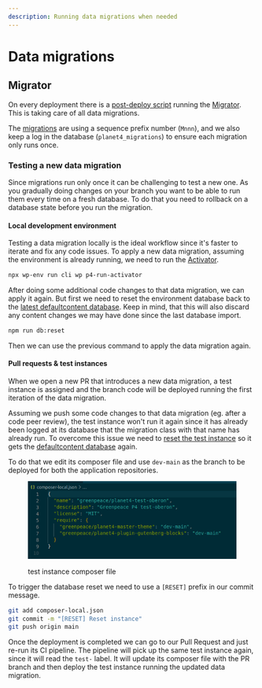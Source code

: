 ```yaml
---
description: Running data migrations when needed
---
```


# Data migrations

## Migrator

On every deployment there is a [post-deploy script](https://github.com/greenpeace/planet4-base/blob/v2.122.0/tasks/post-deploy/01-run-p4-activator.sh) running the [Migrator](https://github.com/greenpeace/planet4-master-theme/blob/v1.281.0/src/Migrator.php). This is taking care of all data migrations.

The [migrations](https://github.com/greenpeace/planet4-master-theme/tree/v1.281.0/src/Migrations) are using a sequence prefix number (`Mnnn`), and we also keep a log in the database (`planet4_migrations`) to ensure each migration only runs once.

### Testing a new data migration

Since migrations run only once it can be challenging to test a new one. As you gradually doing changes on your branch you want to be able to run them every time on a fresh database. To do that you need to rollback on a database state before you run the migration.

#### Local development environment

Testing a data migration locally is the ideal workflow since it's faster to iterate and fix any code issues. To apply a new data migration, assuming the environment is already running, we need to run the [Activator](https://github.com/greenpeace/planet4-master-theme/blob/v1.282.0/src/Commands/RunActivator.php).

```bash
npx wp-env run cli wp p4-run-activator
```

After doing some additional code changes to that data migration, we can apply it again. But first we need to reset the environment database back to the [latest defaultcontent database](https://github.com/greenpeace/planet4-develop/blob/v0.11.0/.p4-env.json#L4). Keep in mind, that this will also discard any content changes we may have done since the last database import.

```bash
npm run db:reset
```

Then we can use the previous command to apply the data migration again.

#### Pull requests & test instances

When we open a new PR that introduces a new data migration, a test instance is assigned and the branch code will be deployed running the first iteration of the data migration.

Assuming we push some code changes to that data migration (eg. after a code peer review), the test instance won't run it again since it has already been logged at its database that the migration class with that name has already run. To overcome this issue we need to [reset the test instance](https://support.greenpeace.org/planet4/ci-cd/test-environments#data-reset) so it gets the [defaultcontent database](https://github.com/greenpeace/planet4-builder/blob/v1.2.186/src/bin/reset\_test\_instance.sh) again.

To do that we edit its composer file and use `dev-main` as the branch to be deployed for both the application repositories.&#x20;

<figure><img src="../.gitbook/assets/Screenshot from 2024-02-16 16-07-29.png" alt=""><figcaption><p>test instance composer file</p></figcaption></figure>

To trigger the database reset we need to use a `[RESET]` prefix in our commit message.

```bash
git add composer-local.json
git commit -m "[RESET] Reset instance"
git push origin main
```

Once the deployment is completed we can go to our Pull Request and just re-run its CI pipeline. The pipeline will pick up the same test instance again, since it will read the `test-` label. It will update its composer file with the PR branch and then deploy the test instance running the updated data migration.

